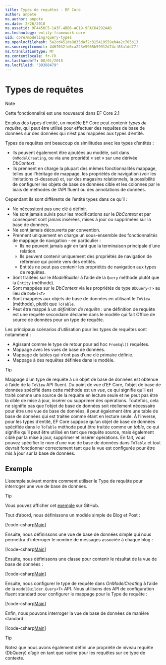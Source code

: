 ```yaml
---
title: Types de requêtes - EF Core
author: anpete
ms.author: anpete
ms.date: 2/26/2018
ms.assetid: 9F4450C5-1A3F-4BB6-AC19-9FAC64292AAD
ms.technology: entity-framework-core
uid: core/modeling/query-types
ms.openlocfilehash: 5a2cd451da8833daf2c315419559eb4a2c705b13
ms.sourcegitcommit: 4467032fd6ca223e5965b59912d74cf88a1dd77f
ms.translationtype: MT
ms.contentlocale: fr-FR
ms.lasthandoff: 08/01/2018
ms.locfileid: "39388479"
---
```

# <a name="query-types"></a>Types de requêtes
> [!NOTE]
> Cette fonctionnalité est une nouveauté dans EF Core 2.1

En plus des types d’entité, un modèle EF Core peut contenir _types de requête_, qui peut être utilisé pour effectuer des requêtes de base de données sur des données qui n’est pas mappées aux types d’entité.

Types de requêtes ont beaucoup de similitudes avec les types d’entités :

- Ils peuvent également être ajoutées au modèle, soit dans `OnModelCreating`, ou via une propriété « set » sur une dérivée _DbContext_.
- Ils prennent en charge la plupart des mêmes fonctionnalités mappage, telles que l’héritage de mappage, les propriétés de navigation (voir les limitations ci-dessous) et, sur des magasins relationnels, la possibilité de configurer les objets de base de données cible et les colonnes par le biais de méthodes de l’API fluent ou des annotations de données.

Cependant ils sont différents de l’entité types dans ce qu’il :

- Ne nécessitent pas une clé à définir.
- Ne sont jamais suivis pour les modifications sur le _DbContext_ et par conséquent sont jamais insérées, mises à jour ou supprimées sur la base de données.
- Ne sont jamais découverts par convention.
- Prennent uniquement en charge un sous-ensemble des fonctionnalités de mappage de navigation - en particulier :
  - Ils ne peuvent jamais agir en tant que la terminaison principale d’une relation.
  - Ils peuvent contenir uniquement des propriétés de navigation de référence qui pointe vers des entités.
  - Entités ne peut pas contenir les propriétés de navigation aux types de requêtes.
- Sont traitées sur le _ModelBuilder_ à l’aide de la `Query` méthode plutôt que la `Entity` (méthode).
- Sont mappées sur le _DbContext_ via les propriétés de type `DbQuery<T>` au lieu de `DbSet<T>`
- Sont mappées aux objets de base de données en utilisant le `ToView` (méthode), plutôt que `ToTable`.
- Peut être mappé à un _définition de requête_ : une définition de requête est une requête secondaire déclarée dans le modèle qui fait Office de source de données pour un type de requête.

Les principaux scénarios d’utilisation pour les types de requêtes sont notamment :

- Agissant comme le type de retour pour ad hoc `FromSql()` requêtes.
- Mappage avec les vues de base de données.
- Mappage de tables qui n’ont pas d’une clé primaire définie.
- Mappage à des requêtes définies dans le modèle.

> [!TIP]
> Mappage d’un type de requête à un objet de base de données est obtenue à l’aide de la `ToView` API fluent. Du point de vue d’EF Core, l’objet de base de données spécifié dans cette méthode est un _vue_, ce qui signifie qu’il est traité comme une source de la requête en lecture seule et ne peut pas être la cible de mise à jour, insérer ou supprimer des opérations. Toutefois, cela ne signifie pas que l’objet de base de données soit réellement nécessaire pour être une vue de base de données, il peut également être une table de base de données qui est traitée comme étant en lecture seule. À l’inverse, pour les types d’entité, EF Core suppose qu’un objet de base de données spécifiée dans le `ToTable` méthode peut être traitée comme un _table_, ce qui signifie qu’il peut être utilisé en tant que requête source, mais également ciblé par la mise à jour, supprimer et insérer opérations. En fait, vous pouvez spécifier le nom d’une vue de base de données dans `ToTable` et tout devrait fonctionner correctement tant que la vue est configurée pour être mis à jour sur la base de données.

## <a name="example"></a>Exemple

L’exemple suivant montre comment utiliser le Type de requête pour interroger une vue de base de données.

> [!TIP]
> Vous pouvez afficher cet [exemple](https://github.com/aspnet/EntityFrameworkCore/tree/master/samples/QueryTypes) sur GitHub.

Tout d’abord, nous définissons un modèle simple de Blog et Post :

[!code-csharp[Main](../../../efcore-repo/samples/QueryTypes/Program.cs#Entities)]

Ensuite, nous définissons une vue de base de données simple qui nous permettra d’interroger le nombre de messages associée à chaque blog :

[!code-csharp[Main](../../../efcore-repo/samples/QueryTypes/Program.cs#View)]

Ensuite, nous définissons une classe pour contenir le résultat de la vue de base de données :

[!code-csharp[Main](../../../efcore-repo/samples/QueryTypes/Program.cs#QueryType)]

Ensuite, nous configurer le type de requête dans _OnModelCreating_ à l’aide de la `modelBuilder.Query<T>` API.
Nous utilisons des API de configuration fluent standard pour configurer le mappage pour le Type de requête :

[!code-csharp[Main](../../../efcore-repo/samples/QueryTypes/Program.cs#Configuration)]

Enfin, nous pouvons interroger la vue de base de données de manière standard :

[!code-csharp[Main](../../../efcore-repo/samples/QueryTypes/Program.cs#Query)]

> [!TIP]
> Notez que nous avons également défini une propriété de niveau requête (DbQuery) d’agir en tant que racine pour les requêtes sur ce type de contexte.
